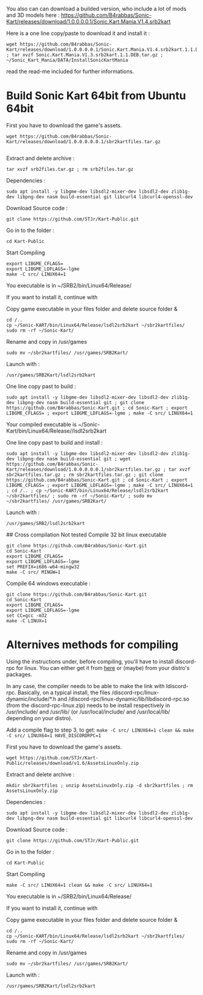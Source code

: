 You also can can download a builded version, who include a lot of mods and 3D models here :
https://github.com/B4rabbas/Sonic-Kart/releases/download/1.0.0.0.0.1/Sonic.Kart.Mania.V1.4.srb2kart

Here is a one line copy/paste to download it and install it :
```
wget https://github.com/B4rabbas/Sonic-Kart/releases/download/1.0.0.0.0.1/Sonic.Kart.Mania.V1.4.srb2kart.1.1.DEB.tar.gz ; tar xvzf Sonic.Kart.Mania.V1.3.srb2kart.1.1.DEB.tar.gz ; ~/Sonic_Kart_Mania/DATA/InstallSonicKartMania
```
read the read-me included for further informations.

# Build Sonic Kart 64bit from Ubuntu 64bit

First you have to download the game's assets.
```
wget https://github.com/B4rabbas/Sonic-Kart/releases/download/1.0.0.0.0.0.1/sbr2kartfiles.tar.gz


```
Extract and delete archive :
```
tar xvzf srb2files.tar.gz ; rm srb2files.tar.gz
```
Dependencies :
```
sudo apt install -y libgme-dev libsdl2-mixer-dev libsdl2-dev zlib1g-dev libpng-dev nasm build-essential git libcurl4 libcurl4-openssl-dev
```
Download Source code :
```
git clone https://github.com/STJr/Kart-Public.git
```
Go in to the folder :
```
cd Kart-Public
```
Start Compiling
```
export LIBGME_CFLAGS=
export LIBGME_LDFLAGS=-lgme
make -C src/ LINUX64=1
```
You executable is in ~/SRB2/bin/Linux64/Release/

If you want to install it, continue with

Copy game executable in your files folder and delete source folder &
```
cd /..
cp ~/Sonic-KART/bin/Linux64/Release/lsdl2srb2kart ~/sbr2kartfiles/
sudo rm -rf ~/Sonic-Kart/
```
Rename and copy in /usr/games
```
sudo mv ~/sbr2kartfiles/ /usr/games/SRB2Kart/
```
Launch with :
```
/usr/games/SRB2Kart/lsdl2srb2kart
```
One line copy past to build :
```
sudo apt install -y libgme-dev libsdl2-mixer-dev libsdl2-dev zlib1g-dev libpng-dev nasm build-essential git ; git clone https://github.com/B4rabbas/Sonic-Kart.git ; cd Sonic-Kart ; export LIBGME_CFLAGS= ; export LIBGME_LDFLAGS=-lgme ; make -C src/ LINUX64=1
```
Your compiled executable is 
~/Sonic-Kart/bin/Linux64/Release//lsdl2srb2kart

One line copy past to build and install :
```
sudo apt install -y libgme-dev libsdl2-mixer-dev libsdl2-dev zlib1g-dev libpng-dev nasm build-essential git ; wget https://github.com/B4rabbas/Sonic-Kart/releases/download/1.0.0.0.0.0.1/sbr2kartfiles.tar.gz ; tar xvzf sbr2kartfiles.tar.gz ; rm sbr2kartfiles.tar.gz ; git clone https://github.com/B4rabbas/Sonic-Kart.git ; cd Sonic-Kart ; export LIBGME_CFLAGS= ; export LIBGME_LDFLAGS=-lgme ; make -C src/ LINUX64=1 ; cd /.. ; cp ~/Sonic-KART/bin/Linux64/Release/lsdl2srb2kart ~/sbr2kartfiles/ ; sudo rm -rf ~/Sonic-Kart/ ; sudo mv ~/sbr2kartfiles/ /usr/games/SRB2Kart/
```
Launch with :
```
/usr/games/SRB2/lsdl2srb2kart
```

## Cross compilation Not tested
Compile 32 bit linux executable
```
git clone https://github.com/B4rabbas/Sonic-Kart.git
cd Sonic-Kart
export LIBGME_CFLAGS=
export LIBGME_LDFLAGS=-lgme
set PREFIX=i686-w64-mingw32
make -C src/ MINGW=1 
```

Compile 64 windows executable :
```
git clone https://github.com/B4rabbas/Sonic-Kart.git
cd Sonic-Kart
export LIBGME_CFLAGS=
export LIBGME_LDFLAGS=-lgme
set CC=gcc -m32 
make -C LINUX=1 
```


# Alternives methods for compiling

Using the instructions under, before compiling, you'll have to install discord-rpc for linux. You can either get it from [here](https://github.com/discord/discord-rpc/releases) or (maybe) from your distro's packages.

In any case, the compiler needs to be able to make the link with ldiscord-rpc. Basically, on a typical install, the files /discord-rpc/linux-dynamic/include/*.h and /discord-rpc/linux-dynamic/lib/libdiscord-rpc.so (from the discord-rpc-linux.zip) needs to be install respectively in /usr/include/ and /usr/lib/ (or /usr/local/include/ and /usr/local/lib/ depending on your distro).

Add a compile flag to step 3, to get: ```make -C src/ LINUX64=1 clean && make -C src/ LINUX64=1 HAVE_DISCORDRPC=1```

First you have to download the game's assets.
```
wget https://github.com/STJr/Kart-Public/releases/download/v1.6/AssetsLinuxOnly.zip

```
Extract and delete archive :
```
mkdir sbr2kartfiles ; unzip AssetsLinuxOnly.zip -d sbr2kartfiles ; rm AssetsLinuxOnly.zip
```
Dependencies :
```
sudo apt install -y libgme-dev libsdl2-mixer-dev libsdl2-dev zlib1g-dev libpng-dev nasm build-essential git libcurl4 libcurl4-openssl-dev
```
Download Source code :
```
git clone https://github.com/STJr/Kart-Public.git
```
Go in to the folder :
```
cd Kart-Public
```
Start Compiling
```
make -C src/ LINUX64=1 clean && make -C src/ LINUX64=1
```
You executable is in ~/SRB2/bin/Linux64/Release/

If you want to install it, continue with

Copy game executable in your files folder and delete source folder &
```
cd /..
cp ~/Sonic-KART/bin/Linux64/Release/lsdl2srb2kart ~/sbr2kartfiles/
sudo rm -rf ~/Sonic-Kart/
```
Rename and copy in /usr/games
```
sudo mv ~/sbr2kartfiles/ /usr/games/SRB2Kart/
```
Launch with :
```
/usr/games/SRB2Kart/lsdl2srb2kart
```
